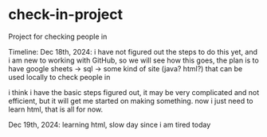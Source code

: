 # check-in-project
Project for checking people in

Timeline:
Dec 18th, 2024: i have not figured out the steps to do this yet, and i am new to working with GitHub, so we will see how this goes,
the plan is to have google sheets -> sql -> some kind of site (java? html?) that can be used locally to check people in

i think i have the basic steps figured out, it may be very complicated and not efficient, but it will get me started on making something.
now i just need to learn html, that is all for now.

Dec 19th, 2024: learning html, slow day since i am tired today
